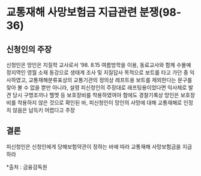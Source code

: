 # 교통재해 사망보험금 지급관련 분쟁(98-36)

## 신청인의 주장
신청인은 망인은 지질학 교사로서 ‘98. 8.15 여름방학을 이용, 동료교사와 함께 수몰예정지역인 영월 소재 동강으로 생태계 조사 및 지질답사 목적으로 보트를 타고 가던 중 익사하였고, 교통재해분류표상의 교통기관의 정의상 래프트용 보트를 제외한다는 문구를 찾아 볼 수 없을 뿐만 아니라, 설령 피신청인의 주장대로 래프팅용이었다면 익사체로 발견 당시 구명조끼나 헬멧 등 보호장비를 착용하였여야 함에도 경찰기록상 망인은 보호장비를 착용하지 않은 것으로 확인된 바, 피신청인이 망인의 사망에 대해 교통재해로 인정치 않음은 납득키 어렵다고 주장

## 결론
피신청인은 신청인에게 당해보험약관이 정하는 바에 따라 교통재해 사망보험금을 지급하라


*출처 : 금융감독원
